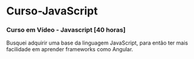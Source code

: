# Curso-JavaScript
### Curso em Vídeo - Javascript [40 horas]

Busquei adquirir uma base da linguagem JavaScript, para então ter mais facilidade em aprender frameworks como Angular.

